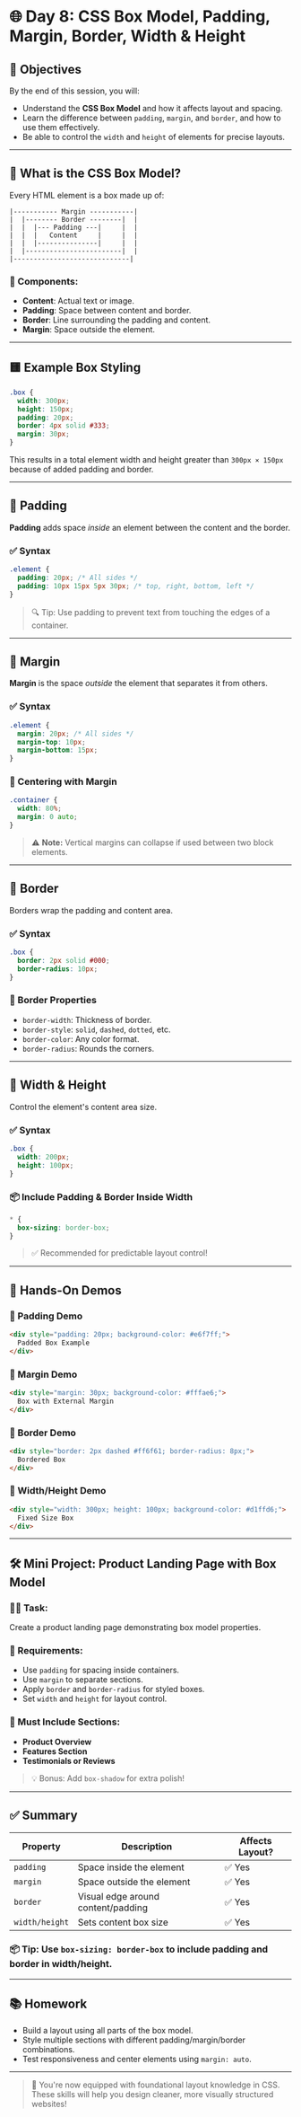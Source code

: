 # 🌐 Day 8: CSS Box Model, Padding, Margin, Border, Width & Height

## 🎯 Objectives

By the end of this session, you will:

- Understand the **CSS Box Model** and how it affects layout and spacing.
- Learn the difference between `padding`, `margin`, and `border`, and how to use them effectively.
- Be able to control the `width` and `height` of elements for precise layouts.

---

## 🧱 What is the CSS Box Model?

Every HTML element is a box made up of:

```
|----------- Margin -----------|
|  |-------- Border --------|  |
|  |  |--- Padding ---|     |  |
|  |  |   Content     |     |  |
|  |  |---------------|     |  |
|  |------------------------|  |
|-----------------------------|
```

### 📌 Components:
- **Content**: Actual text or image.
- **Padding**: Space between content and border.
- **Border**: Line surrounding the padding and content.
- **Margin**: Space outside the element.

---

## 🟨 Example Box Styling

```css
.box {
  width: 300px;
  height: 150px;
  padding: 20px;
  border: 4px solid #333;
  margin: 30px;
}
```

This results in a total element width and height greater than `300px × 150px` because of added padding and border.

---

## 🔹 Padding

**Padding** adds space *inside* an element between the content and the border.

### ✅ Syntax

```css
.element {
  padding: 20px; /* All sides */
  padding: 10px 15px 5px 30px; /* top, right, bottom, left */
}
```

> 🔍 Tip: Use padding to prevent text from touching the edges of a container.

---

## 🔹 Margin

**Margin** is the space *outside* the element that separates it from others.

### ✅ Syntax

```css
.element {
  margin: 20px; /* All sides */
  margin-top: 10px;
  margin-bottom: 15px;
}
```

### 📌 Centering with Margin

```css
.container {
  width: 80%;
  margin: 0 auto;
}
```

> ⚠️ **Note:** Vertical margins can collapse if used between two block elements.

---

## 🔹 Border

Borders wrap the padding and content area.

### ✅ Syntax

```css
.box {
  border: 2px solid #000;
  border-radius: 10px;
}
```

### 🧪 Border Properties
- `border-width`: Thickness of border.
- `border-style`: `solid`, `dashed`, `dotted`, etc.
- `border-color`: Any color format.
- `border-radius`: Rounds the corners.

---

## 🔹 Width & Height

Control the element's content area size.

### ✅ Syntax

```css
.box {
  width: 200px;
  height: 100px;
}
```

### 📦 Include Padding & Border Inside Width

```css
* {
  box-sizing: border-box;
}
```

> ✅ Recommended for predictable layout control!

---

## 🧪 Hands-On Demos

### 🧩 Padding Demo

```html
<div style="padding: 20px; background-color: #e6f7ff;">
  Padded Box Example
</div>
```

### 🧩 Margin Demo

```html
<div style="margin: 30px; background-color: #fffae6;">
  Box with External Margin
</div>
```

### 🧩 Border Demo

```html
<div style="border: 2px dashed #ff6f61; border-radius: 8px;">
  Bordered Box
</div>
```

### 🧩 Width/Height Demo

```html
<div style="width: 300px; height: 100px; background-color: #d1ffd6;">
  Fixed Size Box
</div>
```

---

## 🛠️ Mini Project: Product Landing Page with Box Model

### 👨‍💻 Task:
Create a product landing page demonstrating box model properties.

### 🔧 Requirements:
- Use `padding` for spacing inside containers.
- Use `margin` to separate sections.
- Apply `border` and `border-radius` for styled boxes.
- Set `width` and `height` for layout control.

### 📁 Must Include Sections:
- **Product Overview**
- **Features Section**
- **Testimonials or Reviews**

> 💡 Bonus: Add `box-shadow` for extra polish!

---

## ✅ Summary

| Property       | Description                          | Affects Layout? |
|----------------|--------------------------------------|-----------------|
| `padding`      | Space inside the element             | ✅ Yes          |
| `margin`       | Space outside the element            | ✅ Yes          |
| `border`       | Visual edge around content/padding   | ✅ Yes          |
| `width/height` | Sets content box size                | ✅ Yes          |

### 📦 Tip: Use `box-sizing: border-box` to include padding and border in width/height.

---

## 📚 Homework

- Build a layout using all parts of the box model.
- Style multiple sections with different padding/margin/border combinations.
- Test responsiveness and center elements using `margin: auto`.

---

> 🚀 You're now equipped with foundational layout knowledge in CSS. These skills will help you design cleaner, more visually structured websites!
